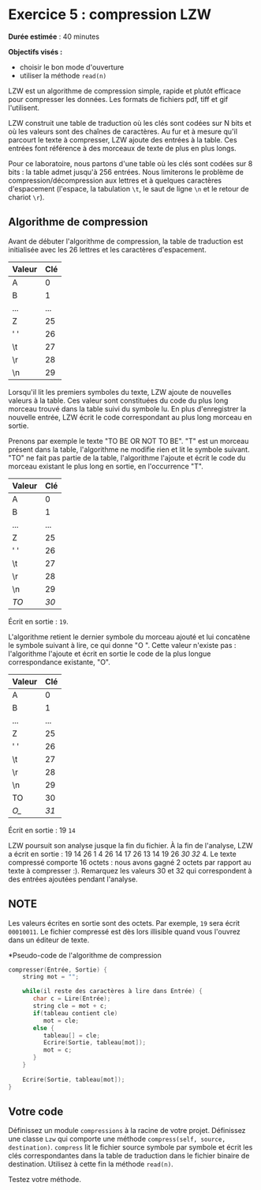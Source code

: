 # Exercice 5 : compression LZW

**Durée estimée** : 40 minutes

**Objectifs visés :**
- choisir le bon mode d'ouverture
- utiliser la méthode `read(n)`

LZW est un algorithme de compression simple, rapide et plutôt efficace pour compresser les données. Les formats de fichiers pdf, tiff et gif l'utilisent.

LZW construit une table de traduction où les clés sont codées sur N bits et où les valeurs sont des chaînes de caractères. Au fur et à mesure qu'il parcourt le texte à compresser, LZW ajoute des entrées à la table. Ces entrées font référence à des morceaux de texte de plus en plus longs.

Pour ce laboratoire, nous partons d'une table où les clés sont codées sur 8 bits : la table admet jusqu'à 256 entrées. Nous limiterons le problème de compression/décompression aux lettres et à quelques caractères d'espacement (l'espace, la tabulation `\t`, le saut de ligne `\n` et le retour de chariot `\r`).

## Algorithme de compression

Avant de débuter l'algorithme de compression, la table de traduction est initialisée avec les 26 lettres et les caractères d'espacement. 

|Valeur|Clé|
|---|---|
|  A|  0|
|  B|  1|
|...|...|
|  Z| 25|
|' '| 26|
| \t| 27|
| \r| 28|
| \n| 29|

Lorsqu'il lit les premiers symboles du texte, LZW ajoute de nouvelles valeurs à la table. Ces valeur sont constituées du code du plus long morceau trouvé dans la table suivi du symbole lu. En plus d'enregistrer la nouvelle entrée, LZW écrit le code correspondant au plus long morceau en sortie.

Prenons par exemple le texte "TO BE OR NOT TO BE". "T" est un morceau présent dans la table, l'algorithme ne modifie rien et lit le symbole suivant. "TO" ne fait pas partie de la table, l'algorithme l'ajoute et écrit le code du morceau existant le plus long en sortie, en l'occurrence "T".

|Valeur|Clé|
|---|---|
|  A|  0|
|  B|  1|
|...|...|
|  Z| 25|
|' '| 26|
| \t| 27|
| \r| 28|
| \n| 29|
| *TO*| *30*|

Écrit en sortie : `19`.

L'algorithme retient le dernier symbole du morceau ajouté et lui concatène le symbole suivant à lire, ce qui donne "O ". Cette valeur n'existe pas : l'algorithme l'ajoute et écrit en sortie le code de la plus longue correspondance existante, "O".

|Valeur|Clé|
|---|---|
|  A|  0|
|  B|  1|
|...|...|
|  Z| 25|
|' '| 26|
| \t| 27|
| \r| 28|
| \n| 29|
| TO| 30|
| *O_*| *31*|

Écrit en sortie : 19 `14`

LZW poursuit son analyse jusque la fin du fichier. À la fin de l'analyse, LZW a écrit en sortie :
19 14 26 1 4 26 14 17 26 13 14 19 26 *30 32* 4. Le texte compressé comporte 16 octets : nous avons gagné 2 octets par rapport au texte à compresser :). Remarquez les valeurs 30 et 32 qui correspondent à des entrées ajoutées pendant l'analyse.

NOTE
----
Les valeurs écrites en sortie sont des octets. Par exemple, `19` sera écrit `00010011`. Le fichier compressé est dès lors illisible quand vous l'ouvrez dans un éditeur de texte.

*Pseudo-code de l'algorithme de compression
```c
compresser(Entrée, Sortie) {
	string mot = "";

	while(il reste des caractères à lire dans Entrée) {
	   char c = Lire(Entrée);
	   string cle = mot + c;
	   if(tableau contient cle)
		  mot = cle;
	   else {
		  tableau[] = cle;
		  Ecrire(Sortie, tableau[mot]);
		  mot = c;
	   }
	}
	
	Ecrire(Sortie, tableau[mot]);
}
```

## Votre code

Définissez un module `compressions` à la racine de votre projet. Définissez une classe `Lzw` qui comporte une méthode `compress(self, source, destination)`. `compress` lit le fichier source  symbole par symbole et écrit les clés correspondantes dans la table de traduction dans le fichier binaire de destination. Utilisez à cette fin la méthode `read(n)`.

Testez votre méthode.
